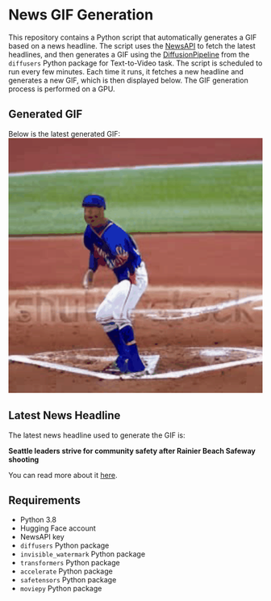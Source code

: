 # News GIF Generation
This repository contains a Python script that automatically generates a GIF based on a news headline. The script uses the [NewsAPI](https://newsapi.org/) to fetch the latest headlines, and then generates a GIF using the [DiffusionPipeline](https://github.com/huggingface/diffusers) from the `diffusers` Python package for Text-to-Video task.
The script is scheduled to run every few minutes. Each time it runs, it fetches a new headline and generates a new GIF, which is then displayed below. The GIF generation process is performed on a GPU.

## Generated GIF
Below is the latest generated GIF:
![Generated GIF](output.gif?raw=true&v=1690788911)

## Latest News Headline
The latest news headline used to generate the GIF is:

**Seattle leaders strive for community safety after Rainier Beach Safeway shooting**

You can read more about it [here](https://komonews.com/news/local/seattle-leaders-speak-path-forward-rainier-beach-shooting-safeway-city-council-gun-violence-mayor-bruce-harrell-tammy-morales-tanya-woo-community-shots-crime-change-safety-police-department-prevention-intervention).

## Requirements
- Python 3.8
- Hugging Face account
- NewsAPI key
- `diffusers` Python package
- `invisible_watermark` Python package
- `transformers` Python package
- `accelerate` Python package
- `safetensors` Python package
- `moviepy` Python package
